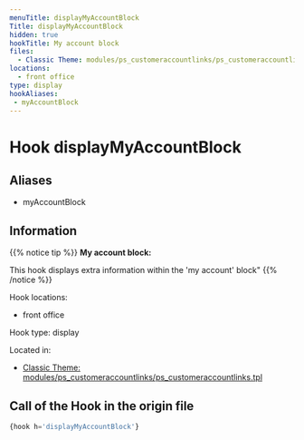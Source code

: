 ```yaml
---
menuTitle: displayMyAccountBlock
Title: displayMyAccountBlock
hidden: true
hookTitle: My account block
files:
  - Classic Theme: modules/ps_customeraccountlinks/ps_customeraccountlinks.tpl
locations:
  - front office
type: display
hookAliases:
 - myAccountBlock
---
```


# Hook displayMyAccountBlock

## Aliases
 
 - myAccountBlock



## Information

{{% notice tip %}}
**My account block:** 

This hook displays extra information within the 'my account' block"
{{% /notice %}}

Hook locations: 
  - front office

Hook type: display

Located in: 
  - [Classic Theme: modules/ps_customeraccountlinks/ps_customeraccountlinks.tpl](https://github.com/PrestaShop/classic-theme/blob/develop/modules/ps_customeraccountlinks/ps_customeraccountlinks.tpl)

## Call of the Hook in the origin file

```php
{hook h='displayMyAccountBlock'}
```